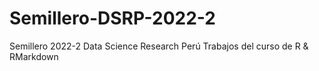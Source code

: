 # Semillero-DSRP-2022-2
Semillero 2022-2 Data Science Research Perú
Trabajos del curso de R & RMarkdown
